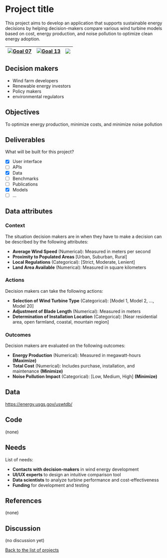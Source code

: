 # Project title

<!-- Describe the project in one sentence, e.g. A project that... -->
This project aims to develop an application that supports sustainable energy decisions by helping decision-makers compare various wind turbine models based on cost, energy production, and noise pollution to optimize clean energy adoption.

<!-- Note: using reference-style links to let Jekyll's relative links
convert them to .html in GitHub pages -->
[goal_07_link]: ../goals/goal_07.md
[goal_13_link]: ../goals/goal_13.md

<!-- Insert SDG Icons and links-->
| [![Goal 07](../images/sdgs/E-WEB-Goal-07.png)][goal_07_link] | [![Goal 13](../images/sdgs/E-WEB-Goal-13.png)][goal_13_link] | ![](../images/sdgs/empty.png) |
|------------------------------------------------------|------------------------------------------------------|-------------------------------|

## Decision makers

<!-- List decision makers that could use this project-->
- Wind farm developers
- Renewable energy investors
- Policy makers
- environmental regulators

## Objectives

<!-- Describe the objectives of the project in one sentence -->
To optimize energy production, minimize costs, and minimize noise pollution

## Deliverables

What will be built for this project?

<!-- Describe the deliverables of the project. For instance: -->
- [x] User interface
- [ ] APIs
- [x] Data
- [ ] Benchmarks
- [ ] Publications
- [x] Models
- [ ] ...

## Data attributes

### Context

<!-- Describe the situation decision makers are in when then have to make a decision -->
The situation decision makers are in when they have to make a decision can be described by the following attributes:

- **Average Wind Speed** (Numerical): Measured in meters per second
- **Proximity to Populated Areas** [Urban, Suburban, Rural]
- **Local Regulations** (Categorical): [Strict, Moderate, Lenient]
- **Land Area Available** (Numerical): Measured in square kilometers

### Actions

<!-- Describe what the decision makers can do achieve their objectives -->
Decision makers can take the following actions:

- **Selection of Wind Turbine Type** (Categorical): [Model 1, Model 2, …, Model 20]  
- **Adjustment of Blade Length** (Numerical): Measured in meters  
- **Determination of Installation Location** (Categorical): [Near residential area, open farmland, coastal, mountain region] 

### Outcomes

<!-- Describe the metrics decision makers are trying to optimize, on which they are evaluated -->
Decision makers are evaluated on the following outcomes:

- **Energy Production** (Numerical): Measured in megawatt-hours **(Maximize)**
- **Total Cost** (Numerical): Includes purchase, installation, and maintenance **(Minimize)**  
- **Noise Pollution Impact** (Categorical): [Low, Medium, High] **(Minimize)**  

## Data

<!-- Describe the data that is used to evaluate the decisions -->
https://energy.usgs.gov/uswtdb/


## Code

<!-- Point to the repo that contains the code -->
(none)

## Needs
<!-- What kind of help is currently needed for this project? -->

List of needs:
- **Contacts with decision-makers** in wind energy development 
- **UI/UX experts** to design an intuitive comparison tool 
- **Data scientists** to analyze turbine performance and cost-effectiveness
- **Funding** for development and testing  


## References

<!-- Provide a list of references or other resources used in the project -->
(none)

## Discussion

<!-- Provide a link to a space for discussion or comments -->
(no discussion yet)

[Back to the list of projects](../README.md)
